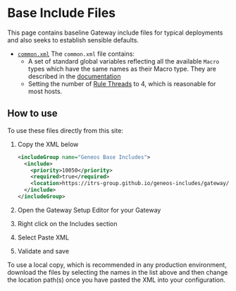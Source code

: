 # Base Include Files

This page contains baseline Gateway include files for typical deployments and also seeks to establish sensible defaults.

* [`common.xml`](common.xml)
  The `common.xml` file contains:
  * A set of standard global variables reflecting all the available `Macro` types which have the same names as their Macro type. They are described in the [documentation](https://docs.itrsgroup.com/docs/geneos/current/Gateway_Reference_Guide/gateway_user_variables_and_environments.htm#environments_environment_var_macro)
  * Setting the number of [Rule Threads](https://docs.itrsgroup.com/docs/geneos/current/Gateway_Reference_Guide/gateway_operating_environment.htm#operatingEnvironment_numRuleEvaluationThreads) to 4, which is reasonable for most hosts.

## How to use

To use these files directly from this site:

  1. Copy the XML below

     ```xml
     <includeGroup name="Geneos Base Includes">
       <include>
         <priority>10050</priority>
         <required>true</required>
         <location>https://itrs-group.github.io/geneos-includes/gateway/base/common.xml</location>
       </include>
     </includeGroup>
     ```

  2. Open the Gateway Setup Editor for your Gateway
  3. Right click on the Includes section
  4. Select Paste XML
  5. Validate and save
  
To use a local copy, which is recommended in any production environment, download the files by selecting the names in the list above and then change the location path(s) once you have pasted the XML into your configuration.

